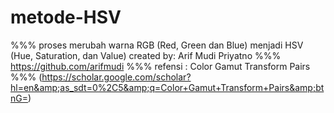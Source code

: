 # metode-HSV
%%% proses merubah warna RGB (Red, Green dan Blue) menjadi HSV (Hue, Saturation, dan Value)  created by: Arif Mudi Priyatno  %%% https://github.com/arifmudi  %%% refensi : Color Gamut Transform Pairs %%% (https://scholar.google.com/scholar?hl=en&amp;as_sdt=0%2C5&amp;q=Color+Gamut+Transform+Pairs&amp;btnG=)
